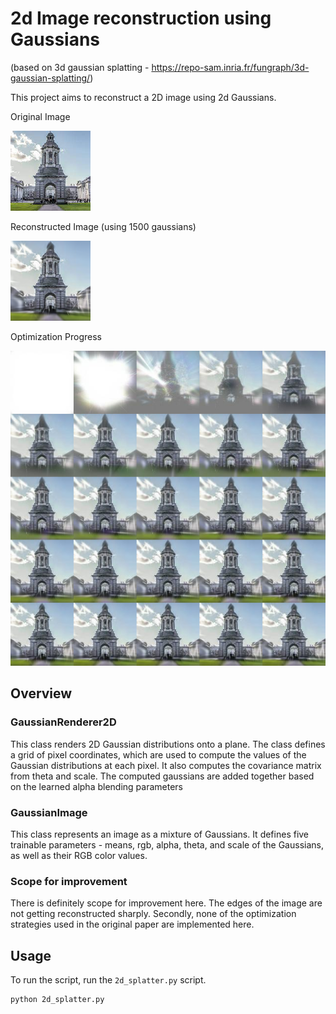 # 2d Image reconstruction using Gaussians
(based on 3d gaussian splatting - https://repo-sam.inria.fr/fungraph/3d-gaussian-splatting/)

This project aims to reconstruct a 2D image using 2d Gaussians.

Original Image

![Original Imssage](target_image.png)

Reconstructed Image (using 1500 gaussians)

![Reconstructed Image](reconstructed_image.png)

Optimization Progress

![Optimization Grid](optim_grid.jpg)


## Overview

### GaussianRenderer2D

This class renders 2D Gaussian distributions onto a plane. The class defines a grid of pixel coordinates, which are used to compute the values of the Gaussian distributions at each pixel. It also computes the covariance matrix from theta and scale. The computed gaussians are added together based on the learned alpha blending parameters

### GaussianImage

This class represents an image as a mixture of Gaussians. It defines five trainable parameters - means, rgb, alpha, theta, and scale of the Gaussians, as well as their RGB color values.

### Scope for improvement

There is definitely scope for improvement here. The edges of the image are not getting reconstructed sharply. Secondly, none of the optimization strategies used in the original paper are implemented here.

## Usage

To run the script,  run the `2d_splatter.py` script.

```sh
python 2d_splatter.py
```

 